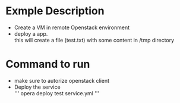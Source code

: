 # Exmple Description

* Create a VM in remote Openstack environment  
* deploy a app.  
	this will create a file (test.txt)  with some content in /tmp directory

# Command to run

* make sure to autorize openstack client
* Deploy the service  
'''
opera deploy test service.yml
'''
